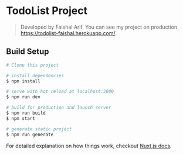 # TodoList Project

> Developed by Faishal Arif. You can see my project on production https://todolist-faishal.herokuapp.com/. 

## Build Setup

``` bash
# Clone this project 

# install dependencies
$ npm install

# serve with hot reload at localhost:3000
$ npm run dev

# build for production and launch server
$ npm run build
$ npm start

# generate static project
$ npm run generate
```

For detailed explanation on how things work, checkout [Nuxt.js docs](https://nuxtjs.org).
